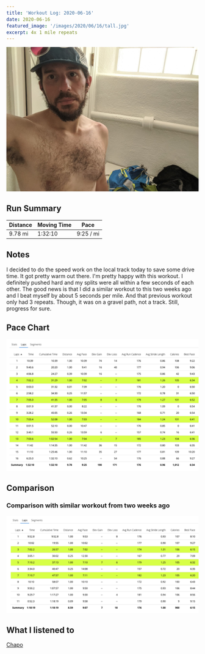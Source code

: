 ```yaml
---
title: 'Workout Log: 2020-06-16'
date: 2020-06-16
featured_image: '/images/2020/06/16/tall.jpg'
excerpt: 4x 1 mile repeats
---
```


![](/images/2020/06/16/wide.jpg)

## Run Summary

| Distance   | Moving Time          	| Pace        |
|------------|------------------------|-------------|
| 9.78 mi    |  1:32:10               |  9:25 / mi  |

## Notes

I decided to do the speed work on the local track today to save some drive time. It got pretty warm out there. I'm pretty happy with this workout. I definitely pushed hard and my splits were all within a few seconds of each other. The good news is that I did a similar workout to this two weeks ago and I beat myself by about 5 seconds per mile. And that previous workout only had 3 repeats. Though, it was on a gravel path, not a track. Still, progress for sure.

## Pace Chart

![](/images/2020/06/16/splits.png)

## Comparison
### Comparison with similar workout from two weeks ago
![](/images/2020/06/16/compare.png)

## What I listened to
[Chapo](https://soundcloud.com/chapo-trap-house/428-no-crying-in-raceball-feat-jen-pan-61520)
